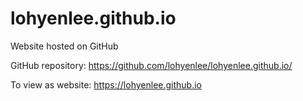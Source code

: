 # lohyenlee.github.io
Website hosted on GitHub

GitHub repository: https://github.com/lohyenlee/lohyenlee.github.io/

To view as website:  https://lohyenlee.github.io
